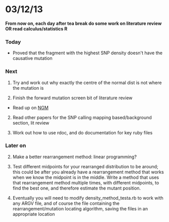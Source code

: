 03/12/13
========================================================

**From now on, each day after tea break do some work on literature review OR read calculus/statistics R**

### Today

- Proved that the fragment with the highest SNP density doesn't have the causative mutation

### Next

1. Try and work out why exactly the centre of the normal dist is not where the mutation is

2. Finish the forward mutation screen bit of literature review
 - Read up on [NGM](http://bar.utoronto.ca/ngm/description.html)

2. Read other papers for the SNP calling mapping based/background section, lit review

3. Work out how to use rdoc, and do documentation for key ruby files

### Later on

2. Make a better rearrangement method: linear programming?

3. Test different midpoints for your rearranged distribution to be around; this could be after you already have a rearrangement method that works when we know the midpoint is in the middle. Write a method that uses that rearrangement method multiple times, with different midpoints, to find the best one, and therefore estimate the mutant position.

4. Eventually you will need to modify density_method_testa.rb to work with any ARGV file, and of course the file containing the rearrangement/mutation locating algorithm, saving the files in an appropriate location

